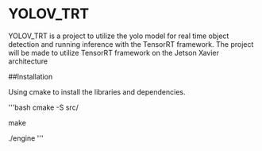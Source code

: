 # YOLOV_TRT

YOLOV_TRT is a project to utilize the yolo model for real time object detection and running inference with the TensorRT framework.
The project will be made to utilize TensorRT framework on the Jetson Xavier architecture

##Installation

Using cmake to install the libraries and dependencies.

'''bash
cmake -S src/

make

./engine
'''